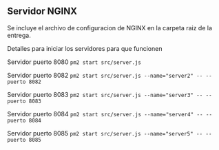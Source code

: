 ## **Servidor NGINX**

Se incluye el archivo de configuracion de NGINX en la carpeta raiz de la entrega.

Detalles para iniciar los servidores para que funcionen 

Servidor puerto 8080
`pm2 start src/server.js`

Servidor puerto 8082
`pm2 start src/server.js --name="server2" -- --puerto 8082`

Servidor puerto 8083
`pm2 start src/server.js --name="server3" -- --puerto 8083`

Servidor puerto 8084
`pm2 start src/server.js --name="server4" -- --puerto 8084`

Servidor puerto 8085
`pm2 start src/server.js --name="server5" -- --puerto 8085`

